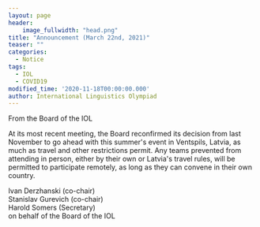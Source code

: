 ```yaml
---
layout: page
header:
    image_fullwidth: "head.png"
title: "Announcement (March 22nd, 2021)"
teaser: ""
categories:
  - Notice
tags:
  - IOL
  - COVID19
modified_time: '2020-11-18T00:00:00.000'
author: International Linguistics Olympiad
---
```


From the Board of the IOL

At its most recent meeting, the Board reconfirmed its decision from last November to go ahead with this summer's event in Ventspils, Latvia, as much as travel and other restrictions permit. Any teams prevented from attending in person, either by their own or Latvia's travel rules, will be permitted to participate remotely, as long as they can convene in their own country.

Ivan Derzhanski (co-chair)<br>
Stanislav Gurevich (co-chair)<br>
Harold Somers (Secretary)<br>
on behalf of the Board of the IOL